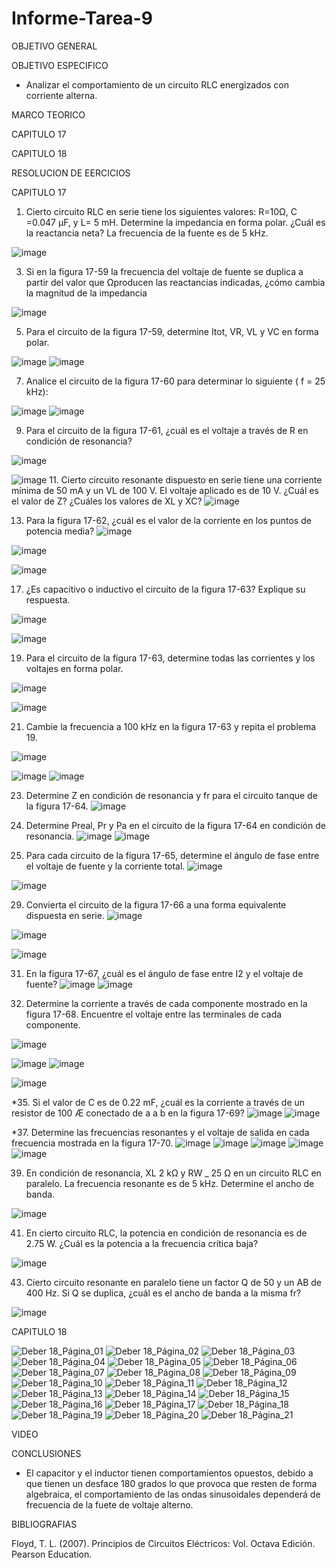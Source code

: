 # Informe-Tarea-9

OBJETIVO GENERAL 



OBJETIVO ESPECIFICO

- Analizar el comportamiento de un circuito RLC energizados con corriente alterna. 

MARCO TEORICO

CAPITULO 17

CAPITULO 18

RESOLUCION DE EERCICIOS 

CAPITULO 17

1.	Cierto circuito RLC en serie tiene los siguientes valores: R=10Ω, C =0.047 µF, y L= 5 mH. Determine la impedancia en forma polar. ¿Cuál es la reactancia neta? La frecuencia de la fuente es de 5 kHz.

![image](https://user-images.githubusercontent.com/93899658/155643865-cffd2e92-0d81-4875-8a5d-65b2199461da.png)

3. Si en la figura 17-59 la frecuencia del voltaje de fuente se duplica a partir del valor que Ωproducen las reactancias indicadas, ¿cómo cambia la magnitud de la impedancia

![image](https://user-images.githubusercontent.com/93899658/155643924-f26a08d3-ef0b-4d13-ae92-9be7d8c7a3e6.png)

5. Para el circuito de la figura 17-59, determine Itot, VR, VL y VC en forma polar.

![image](https://user-images.githubusercontent.com/93899658/155643990-605d4d5b-f23f-4244-921b-d96bc70fdf54.png)
![image](https://user-images.githubusercontent.com/93899658/155644009-c38e1a4b-4e8e-4fae-8634-bd0b3f260e25.png)

7. Analice el circuito de la figura 17-60 para determinar lo siguiente ( f = 25 kHz):


![image](https://user-images.githubusercontent.com/93899658/155644042-faec94b1-e424-43c0-afd2-4e260bdb5a5b.png)
![image](https://user-images.githubusercontent.com/93899658/155644067-ca82b26f-8787-40a9-978f-ee228ce75c3d.png)

9. Para el circuito de la figura 17-61, ¿cuál es el voltaje a través de R en condición de resonancia?

![image](https://user-images.githubusercontent.com/93899658/155644108-0eeb07a4-75d2-4049-ac4b-e13b0741c769.png)

![image](https://user-images.githubusercontent.com/93899658/155644123-fa907b2a-e476-4fdd-af76-19ee78966095.png)
11. Cierto circuito resonante dispuesto en serie tiene una corriente mínima de 50 mA y un VL de 100 V. El voltaje aplicado es de 10 V. ¿Cuál es el valor de Z? ¿Cuáles los valores de XL y XC?
![image](https://user-images.githubusercontent.com/93899658/155644180-e9e6fd7d-f7e8-425f-a581-6d4467b80ae9.png)

13. Para la figura 17-62, ¿cuál es el valor de la corriente en los puntos de potencia media?
![image](https://user-images.githubusercontent.com/93899658/155644234-5729711d-ba72-44c3-9238-df13e13e0d46.png)

![image](https://user-images.githubusercontent.com/93899658/155644255-71260ad6-a3cc-411f-bbb0-294623df9043.png)

![image](https://user-images.githubusercontent.com/93899658/155644276-3ab70e1e-56ae-4f93-8b70-68dbfdcc3d15.png)

17. ¿Es capacitivo o inductivo el circuito de la figura 17-63? Explique su respuesta.

![image](https://user-images.githubusercontent.com/93899658/155644362-6e18eec8-eda3-4d3c-8724-fa4b2cf98a97.png)

![image](https://user-images.githubusercontent.com/93899658/155644395-d3db30d5-09a3-428c-91cd-a00d8437b7ea.png)

19. Para el circuito de la figura 17-63, determine todas las corrientes y los voltajes en forma polar.

![image](https://user-images.githubusercontent.com/93899658/155644461-3f671770-e3a7-4f4c-aebd-28264c31bb36.png)

![image](https://user-images.githubusercontent.com/93899658/155644486-e78166c0-7e32-4b71-bc7d-4c5cfee72920.png)

21. Cambie la frecuencia a 100 kHz en la figura 17-63 y repita el problema 19.

![image](https://user-images.githubusercontent.com/93899658/155644544-6132b4ea-337d-42c8-a1ae-e19a48ceb3cf.png)

![image](https://user-images.githubusercontent.com/93899658/155644569-65844d4f-6790-4126-bf31-79ce3e19a286.png)
![image](https://user-images.githubusercontent.com/93899658/155644585-5ab3ec61-6e1b-46f5-85f4-2373190be12f.png)

23. Determine Z en condición de resonancia y fr para el circuito tanque de la figura 17-64.
![image](https://user-images.githubusercontent.com/93899658/155644645-a84948b2-b45b-4eb0-9b72-e508dd5bbfdd.png)

25. Determine Preal, Pr y Pa en el circuito de la figura 17-64 en condición de resonancia.
![image](https://user-images.githubusercontent.com/93899658/155644694-cb738ea4-899a-4f2b-99a2-1842d282ac14.png)
![image](https://user-images.githubusercontent.com/93899658/155644717-f0189327-4062-4e42-b45c-0c7442e3e77a.png)

27. Para cada circuito de la figura 17-65, determine el ángulo de fase entre el voltaje de fuente y la corriente total.
![image](https://user-images.githubusercontent.com/93899658/155644758-08fe418f-e051-4e8a-8857-f667d7fb42d5.png)

![image](https://user-images.githubusercontent.com/93899658/155644782-9722f204-e903-4248-a948-ef61c9002492.png)

29. Convierta el circuito de la figura 17-66 a una forma equivalente dispuesta en serie.
![image](https://user-images.githubusercontent.com/93899658/155644813-8c3fe0f5-a794-4d76-bd02-c0ec3c220f1d.png)


![image](https://user-images.githubusercontent.com/93899658/155644831-55bcb930-a507-46b6-8931-66855278b26a.png)

![image](https://user-images.githubusercontent.com/93899658/155644858-cad64887-95df-45af-9cd6-0866dc9e95bd.png)

31. En la figura 17-67, ¿cuál es el ángulo de fase entre I2 y el voltaje de fuente?
![image](https://user-images.githubusercontent.com/93899658/155644899-ae219d39-4c11-4cd6-badb-d8e52a0cfb5e.png)
![image](https://user-images.githubusercontent.com/93899658/155644917-682c0697-3659-416b-a211-f1a7da342b16.png)

33. Determine la corriente a través de cada componente mostrado en la figura 17-68. Encuentre el voltaje entre las terminales de cada componente.

![image](https://user-images.githubusercontent.com/93899658/155644964-afef3943-bb2e-4cfd-9632-04469b16ded1.png)

![image](https://user-images.githubusercontent.com/93899658/155644979-590db472-04a7-412f-b0a2-031ff9b119c5.png)
![image](https://user-images.githubusercontent.com/93899658/155645000-4136675b-0076-4b36-b68a-55ce107a54c7.png)

![image](https://user-images.githubusercontent.com/93899658/155645012-2b06dd16-5b9e-4605-9b17-2e65d11dab9a.png)


*35. Si el valor de C es de 0.22 mF, ¿cuál es la corriente a través de un resistor de 100 Æ conectado de a a b en la figura 17-69?
![image](https://user-images.githubusercontent.com/93899658/155645039-7ca413c9-3fb9-4e2a-85c0-5c6242ab6d78.png)
![image](https://user-images.githubusercontent.com/93899658/155645055-7fda2550-4768-47d5-9b66-a6bfae859385.png)


*37. Determine las frecuencias resonantes y el voltaje de salida en cada frecuencia mostrada en la figura 17-70.
![image](https://user-images.githubusercontent.com/93899658/155645093-ebcb3f11-583e-4026-9b36-a2dd6fda31f4.png)
![image](https://user-images.githubusercontent.com/93899658/155645107-b461d6e5-22b3-4788-99f6-471f12455117.png)
![image](https://user-images.githubusercontent.com/93899658/155645121-d6aafd10-7ecb-4f01-a74d-90667220e2e1.png)
![image](https://user-images.githubusercontent.com/93899658/155645139-ea6ae5d9-70c6-4cbc-a11f-6e501f6ed43c.png)
![image](https://user-images.githubusercontent.com/93899658/155645172-1f66c830-fa68-434e-8e9c-87afa2d10fbf.png)

39. En condición de resonancia, XL  2 kΩ y RW _ 25 Ω en un circuito RLC en paralelo. La frecuencia resonante es de 5 kHz. Determine el ancho de banda.


![image](https://user-images.githubusercontent.com/93899658/155645204-f32d6569-a49e-45e8-95a8-b750ed459a63.png)




41. En cierto circuito RLC, la potencia en condición de resonancia es de 2.75 W. ¿Cuál es la potencia a la frecuencia crítica baja?

![image](https://user-images.githubusercontent.com/93899658/155645262-e6ce19be-6d0f-46b4-a67e-2ced750bc61f.png)


43. Cierto circuito resonante en paralelo tiene un factor Q de 50 y un AB de 400 Hz. Si Q se duplica, ¿cuál es el ancho de banda a la misma fr?

![image](https://user-images.githubusercontent.com/93899658/155645303-0eb679b6-9fc5-4f5a-b3d8-5e89df18cd92.png)









CAPITULO 18

![Deber 18_Página_01](https://user-images.githubusercontent.com/93209004/155621572-b7bbe919-46df-4219-9fca-94094e87525e.jpg)
![Deber 18_Página_02](https://user-images.githubusercontent.com/93209004/155621577-23200d45-fc37-42ae-b761-b68530c95173.jpg)
![Deber 18_Página_03](https://user-images.githubusercontent.com/93209004/155621579-43e1f594-3962-426a-bb94-c4e6e3817aab.jpg)
![Deber 18_Página_04](https://user-images.githubusercontent.com/93209004/155621580-1fec4d6e-61b3-4bcf-b955-361445bf09d0.jpg)
![Deber 18_Página_05](https://user-images.githubusercontent.com/93209004/155621581-7cb5890a-a852-4ef9-ad3e-6e4125d9daf5.jpg)
![Deber 18_Página_06](https://user-images.githubusercontent.com/93209004/155621584-1133a091-92d1-4720-bd4a-85b25c3d8dab.jpg)
![Deber 18_Página_07](https://user-images.githubusercontent.com/93209004/155621586-7e0caa07-2e97-4b0a-91e5-a6b608c180c8.jpg)
![Deber 18_Página_08](https://user-images.githubusercontent.com/93209004/155621587-4b9361e5-e4af-4641-b68b-075637b52420.jpg)
![Deber 18_Página_09](https://user-images.githubusercontent.com/93209004/155621588-e9582913-a545-4ffe-9082-c70cf1f2df07.jpg)
![Deber 18_Página_10](https://user-images.githubusercontent.com/93209004/155621592-b8764de5-0f44-4e00-8685-0ce82a417d1e.jpg)
![Deber 18_Página_11](https://user-images.githubusercontent.com/93209004/155621593-3024ae50-6473-4bc8-89f3-ce20fbaeb107.jpg)
![Deber 18_Página_12](https://user-images.githubusercontent.com/93209004/155621594-f088f13f-d389-4fd2-bc8a-022d37646bf9.jpg)
![Deber 18_Página_13](https://user-images.githubusercontent.com/93209004/155621597-c0461e54-e009-48b7-b870-c8c1b666d6f2.jpg)
![Deber 18_Página_14](https://user-images.githubusercontent.com/93209004/155621598-353eee12-8022-4e11-bbf7-f34788aff5e2.jpg)
![Deber 18_Página_15](https://user-images.githubusercontent.com/93209004/155621599-64f6f348-65a6-4ce6-986c-7bd20487bced.jpg)
![Deber 18_Página_16](https://user-images.githubusercontent.com/93209004/155621601-d83ee03b-0bc0-4072-b9d6-a76dffa0f05b.jpg)
![Deber 18_Página_17](https://user-images.githubusercontent.com/93209004/155621604-1a78eed7-da0c-4ade-aab3-baa66f3afd8d.jpg)
![Deber 18_Página_18](https://user-images.githubusercontent.com/93209004/155621605-6e95876f-9c11-497c-81cd-b406045924fb.jpg)
![Deber 18_Página_19](https://user-images.githubusercontent.com/93209004/155621606-254dfafc-be7c-48cf-8b74-1241bd0ded15.jpg)
![Deber 18_Página_20](https://user-images.githubusercontent.com/93209004/155621607-b86bfc15-6508-4240-93a4-a886ce9c4e7b.jpg)
![Deber 18_Página_21](https://user-images.githubusercontent.com/93209004/155621609-b5b62711-1c8c-4b08-b19f-8f810dccfd67.jpg)


VIDEO

CONCLUSIONES

- El capacitor y el inductor tienen comportamientos opuestos, debido a que tienen un desface  180 grados lo que provoca que resten de forma algebraica, el comportamiento de las ondas sinusoidales dependerá de frecuencia de la fuete de voltaje alterno.

BIBLIOGRAFIAS

Floyd, T. L. (2007). Principios de Circuitos Eléctricos: Vol. Octava Edición. Pearson Education.
